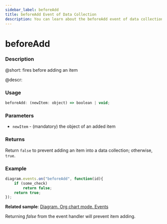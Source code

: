 ```yaml
---
sidebar_label: beforeAdd
title: beforeAdd Event of Data Collection
description: You can learn about the beforeAdd event of data collection in the documentation of the DHTMLX JavaScript Diagram library. Browse developer guides and API reference, try out code examples and live demos, and download a free 30-day evaluation version of DHTMLX Diagram.
---
```


# beforeAdd

### Description

@short: fires before adding an item

@descr:

### Usage

~~~js
beforeAdd: (newItem: object) => boolean | void;
~~~

### Parameters

- `newItem` - (mandatory) the object of an added item

### Returns

Return `false` to prevent adding an item into a data collection; otherwise, `true`.

### Example

~~~js
diagram.events.on("beforeAdd", function(id){
	if (some_check)
		return false;
	return true;
});
~~~


**Related sample**: [Diagram. Org chart mode. Events](https://snippet.dhtmlx.com/l38pct7c)

Returning *false* from the event handler will prevent item adding.
